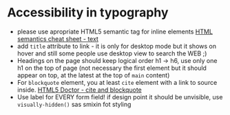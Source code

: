 # Accessibility in typography

* please use apropriate HTML5 semantic tag for inline elements
[HTML semantics cheat sheet - text](https://learn-the-web.algonquindesign.ca/topics/html-semantics-cheat-sheet/#text)
* add `title` attribute to link - it is only for desktop mode but it shows on hover and still some people use desktop view to search the WEB ;)
*  Headings on the page should keep logical order h1 -> h6, use only one h1 on the top of page (not necessary the first element but it should appear on top, at the latest at the top of `main` content)
* For `blockquote` element, you at least `cite` element with a link to source inside.
[HTML5 Doctor - cite and blockquote](http://html5doctor.com/cite-and-blockquote-reloaded/)
* Use label for EVERY form field! if design point it should be unvisible, use `visually-hidden()` sas smixin fot styling

